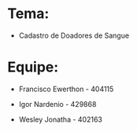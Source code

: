 # Tema:

- Cadastro de Doadores de Sangue

# Equipe:

- Francisco Ewerthon - 404115

- Igor Nardenio - 429868

- Wesley Jonatha - 402163
